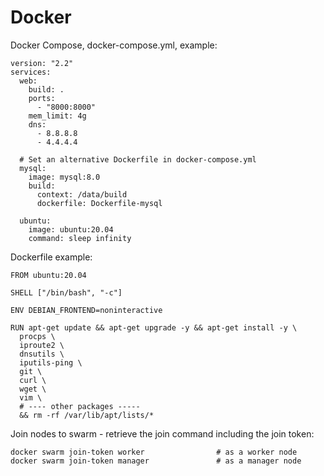 # Docker

Docker Compose, docker-compose.yml, example:
```
version: "2.2"
services:
  web:
    build: .
    ports:
      - "8000:8000"
    mem_limit: 4g
    dns:
      - 8.8.8.8
      - 4.4.4.4

  # Set an alternative Dockerfile in docker-compose.yml
  mysql:
    image: mysql:8.0
    build:
      context: /data/build
      dockerfile: Dockerfile-mysql

  ubuntu:
    image: ubuntu:20.04
    command: sleep infinity
```

Dockerfile example:
```
FROM ubuntu:20.04

SHELL ["/bin/bash", "-c"]

ENV DEBIAN_FRONTEND=noninteractive

RUN apt-get update && apt-get upgrade -y && apt-get install -y \
  procps \
  iproute2 \
  dnsutils \
  iputils-ping \
  git \
  curl \
  wget \
  vim \
  # ---- other packages -----
  && rm -rf /var/lib/apt/lists/*
```

Join nodes to swarm - retrieve the join command including the join token:
```
docker swarm join-token worker                # as a worker node
docker swarm join-token manager               # as a manager node
```

